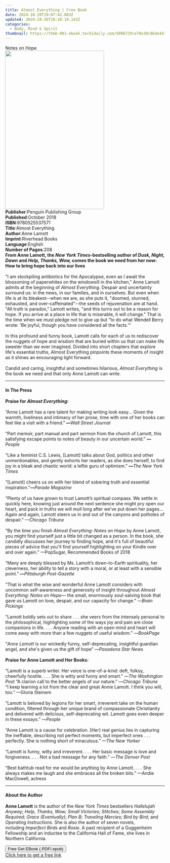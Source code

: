 ```yaml
---
title: Almost Everything | Free Book
date: 2024-10-20T19:07:42.803Z
updated: 2024-10-26T18:18:19.143Z
categories:
  - Body, Mind & Spirit
thumbnail: https://thmb-001-ebook.techidaily.com/5096729ce78e38c8bde441aa3e5f5ea1ae43b1435133fb7adf63951227796f23.jpg
---
```

<main id="book-container">
  <div class="flex flex-col">
    <div class="book-brief flex-1 py-6 px-4 sm:p-6 md:py-10 md:px-8">
      <!-- brief-->
      <div class="book-brief-main">Notes on Hope</div>
    </div>
    <div
      class="book-meta-info flex-1 grid gap-4 col-start-1 col-end-3 row-start-1 sm:mb-6 sm:grid-cols-4 lg:gap-6 lg:col-start-2 lg:row-end-6 lg:row-span-6 lg:mb-0"
    >
      <div
        class="book-meta-info-left place-content-center mt-4 p-4 text-sm leading-6 col-start-2 col-span-2 dark:text-slate-400"
      >
        <img
          class="w-full h-500 object-cover rounded-lg sm:h-255 sm:col-span-2 lg:col-span-full"
          src="https://img-001-ebook.techidaily.com/7d5ae88ccbbe79f83221598159617b30de6715cf2c40725022d2576039be3490.jpg"
          alt=""
          width="312"
          height="500"
        />
      </div>
      <div
        class="book-meta-info-right mt-2 col-start-1 row-start-2 col-span-3 self-center"
      >
        <!-- meta data  -->
        <div class="flex flex-col px-4 md:px-8">
          <div class="flex-1">
            <strong>Publisher</strong>:<span class="px-2"
              >Penguin Publishing Group</span
            >
          </div>
          <div class="flex-1">
            <strong>Published</strong>:<span class="px-2">October 2018</span>
          </div>
          <div class="flex-1">
            <strong>ISBN</strong>:<span class="px-2">9780525537571</span>
          </div>
          <div class="flex-1">
            <strong>Title</strong>:<span class="px-2">Almost Everything</span>
          </div>
          <div class="flex-1">
            <strong>Author</strong>:<span class="px-2">Anne Lamott</span>
          </div>
          <div class="flex-1">
            <strong>Imprint</strong>:<span class="px-2">Riverhead Books</span>
          </div>
          <div class="flex-1">
            <strong>Language</strong>:<span class="px-2">English</span>
          </div>
          <div class="flex-1">
            <strong>Number of Pages</strong>:<span class="px-2">208</span>
          </div>
        </div>
      </div>
    </div>
    <div class="book-description flex-1 py-6 px-4 sm:p-6 md:py-10 md:px-8">
      <div class="book-description-main">
        <div accordion-content="" id="description">
          <b
            ><b
              >From Anne Lamott, the <i>New York Times</i>-bestselling author of
              <i>Dusk, Night, Dawn</i> and&nbsp;<i>Help, Thanks, Wow, </i>comes
              the book we need from her now: How to bring hope back into our
              lives<br /></b></b
          ><br />"I am stockpiling antibiotics for the Apocalypse, even as I
          await the blossoming of paperwhites on the windowsill in the kitchen,"
          Anne Lamott admits at the beginning of <i>Almost Everything</i>.
          Despair and uncertainty surround us: in the news, in our families, and
          in ourselves. But even when life is at its bleakest--when we are, as
          she puts it, "doomed, stunned, exhausted, and over-caffeinated"--the
          seeds of rejuvenation are at hand. "All truth is paradox," Lamott
          writes, "and this turns out to be a reason for hope. If you arrive at
          a place in life that is miserable, it will change." That is the time
          when we must pledge not to give up but "to do what Wendell Berry
          wrote: 'Be joyful, though you have considered all the facts.'"
          <br /><br />In this profound and funny book, Lamott calls for each of
          us to rediscover the nuggets of hope and wisdom that are buried within
          us that can make life sweeter than we ever imagined. Divided into
          short chapters that explore life's essential truths, Almost Everything
          pinpoints these moments of insight as it shines an encouraging light
          forward. <br /><br />Candid and caring, insightful and sometimes
          hilarious, <i>Almost Everything </i>is the book we need and that only
          Anne Lamott can write.
        </div>
        <div class="accordion-fader"></div>
      </div>
    </div>
    <div class="book-excerpts flex-1 py-6 px-4 sm:p-6 md:py-10 md:px-8">
      <!-- excerpts-->
      <div class="book-excerpts-main">
        <hr />
        <h4 class="placeholder placeholder-heading">
          <span>In The Press</span>
        </h4>
        <p>
          <b>Praise for <i>Almost Everything</i>:</b> <br /><br />“Anne Lamott
          has a rare talent for making writing look easy... Given the warmth,
          liveliness and intimacy of her prose, time with one of her books can
          feel like a visit with a friend.”<b> —</b><i>Wall Street Journal</i>
          <br /><br />“Part memoir, part manual and part sermon from the church
          of Lamott, this satisfying escape points to notes of beauty in our
          uncertain world.” <b>—</b><i>People</i> <br /><br />“Like a feminist
          C.S. Lewis, [Lamott] talks about God, politics and other
          unmentionables, and gently exhorts her readers, as she does herself,
          to find joy in a bleak and chaotic world: a leftie guru of optimism.”
          <b>—</b><i>The New York Times&nbsp;</i> <br /><br />“[Lamott] cheers
          us on with her blend of sobering truth and essential inspiration.”<b
            >—</b
          ><i>Parade Magazine</i> <br /><br />“Plenty of us have grown to trust
          Lamott’s spiritual compass. We settle in quickly here, knowing just
          around the next sentence she might pry open our heart, and pack in
          truths we will mull long after we’ve put down her pages... Again and
          again, Lamott steers us in and out of the canyons and potholes of
          despair.” <i>—Chicago Tribune</i
          ><b
            ><b><br /></b
          ></b>
          <br />“By the time you finish&nbsp;<i
            >Almost Everything: Notes on Hope</i
          >&nbsp;by Anne Lamott, you might find yourself just a little bit
          changed as a person. In the book, she candidly discusses her journey
          to finding hope, and it's full of beautiful pieces of advice that
          you'll find yourself highlighting on your Kindle over and over again.”
          —PopSugar, Recommended Books of 2018<br /><br />“Many are deeply
          blessed by Ms. Lamott’s down-to-Earth spirituality, her cleverness,
          her ability to tell a story with a moral, or at least with a sensible
          point.”<b> —</b><i>Pittsburgh Post-Gazette</i> <br /><br />“That is
          what the wise and wonderful&nbsp;Anne Lamott&nbsp;considers with
          uncommon self-awareness and generosity of insight throughout&nbsp;<i
            >Almost Everything: Notes on Hope</i
          >— the small, enormously soul-salving book that gave us Lamott
          on&nbsp;love, despair, and our capacity for change.” —<i
            >Brain Pickings<br
          /></i>
          <br />“Lamott boldly sets out to share . . . she veers from the
          intensely personal to the philosophical, highlighting some of the ways
          joy and pain are close companions in life. . . . Anyone reading with
          an open mind and heart will come away with more than a few nuggets of
          useful wisdom.” —<i>BookPage</i><b> </b> <br /><br />“<i
            >Anne Lamott</i
          >&nbsp;is our wickedly funny, self-deprecating, insightful guardian
          angel, and she's given us the gift of hope” —<i>Pasadena Star News</i>
          <b><br /></b> <br /><b>Praise for Anne Lamott and Her Books:</b>
          <br /><br />“Lamott is a superb writer. Her voice is one-of-a-kind:
          deft, folksy, cheerfully hostile. . . . She is witty and funny and
          smart.” —<i>The Washington Post</i> “A clarion call to the better
          angels of our nature.” —<i>Chicago Tribune</i> <br />“I keep learning
          a lot from the clear and great Annie Lamott. I think you will, too.”
          —Gloria Steinem <br /><br />“Lamott is beloved by legions for her
          smart, irreverent take on the human condition, filtered through her
          unique brand of compassionate Christianity and delivered with
          delicious, self-deprecating wit. Lamott goes even deeper in these
          essays.” —<i>People </i> <i> </i> <i> </i> <br /><br />“Anne Lamott is
          a cause for celebration. [Her] real genius lies in capturing the
          ineffable, describing not perfect moments, but imperfect ones . . .
          perfectly. She is nothing short of miraculous.”<i>
            —The New Yorker
          </i>
          <i> </i> <br /><br />“Lamott is funny, witty and irreverent. . . . Her
          basic message is love and forgiveness. . . . Not a bad message for any
          faith.” —<i>The Denver Post</i> <br /><br />“Best bathtub read for me
          would be anything by Anne Lamott. . . . She always makes me laugh and
          she embraces all the broken bits.” —Andie MacDowell, actress
        </p>
      </div>
    </div>
    <div class="book-about-author flex-1 py-6 px-4 sm:p-6 md:py-10 md:px-8">
      <!-- about author-->
      <div class="book-main-author-main">
        <hr />
        <h4 class="placeholder placeholder-heading">
          <span>About the Author</span>
        </h4>
        <p>
          <b>Anne Lamott</b>&nbsp;is the author of the
          <i>New York Times&nbsp;</i>bestsellers <i>Hallelujah Anyway</i>;
          <i>Help, Thanks, Wow; Small Victories; Stitches</i>;&nbsp;<i
            >Some Assembly Required</i
          >;&nbsp;<i>Grace (Eventually)</i>;&nbsp;<i>Plan B</i>;&nbsp;<i
            >Traveling Mercies; Bird by Bird</i
          >; and <i>Operating Instructions</i>. She is also the author of seven
          novels, including&nbsp;<i>Imperfect Birds&nbsp;</i
          >and&nbsp;<i>Rosie</i>. A past recipient of a Guggenheim Fellowship
          and an inductee to the California Hall of Fame, she lives in Northern
          California.
        </p>
      </div>
    </div>
    <div class="book-free-get flex-1 py-6 px-4 sm:p-6 md:py-10 md:px-8">
      <button
        id="btn-free-get"
        class="bg-blue-500 hover:bg-blue-700 text-white font-bold py-2 px-4 rounded"
      >
        Free Get EBook (.PDF/.epub)
      </button>
      <div id="countdown-display" class="px-2 text-lg mt-2"></div>
      <a
        id="free-link"
        class="hidden bg-blue-500 hover:bg-blue-700 text-white font-bold py-2 px-4 rounded"
        href="https://www.ebooks.com/en-us/book/96032365/almost-everything/anne-lamott/"
        target="_blank"
        >Click here to get a free link</a
      >
    </div>
    <script>
      let countdownTime = 0;
      let countdownInterval = null;
      document
        .getElementById('btn-free-get')
        .addEventListener('click', startCountdown);
      function startCountdown() {
        countdownTime = new Date().getTime() + 60000 * 3;
        countdownInterval = setInterval(updateCountdown, 1000);
        document.getElementById('btn-free-get').disabled = true;
        document
          .getElementById('btn-free-get')
          .classList.add('bg-gray-500', 'cursor-not-allowed');
      }
      function updateCountdown() {
        let currentTime = new Date().getTime();
        let timeLeft = countdownTime - currentTime;
        let secondsLeft = Math.floor(timeLeft / 1000);
        document.getElementById('countdown-display').innerHTML =
          `Remaining time: ${secondsLeft} seconds.`;
        if (secondsLeft <= 0) {
          clearInterval(countdownInterval);
          document.getElementById('btn-free-get').classList.add('hidden');
          document.getElementById('free-link').classList.remove('hidden');
          document.getElementById('countdown-display').innerHTML = '';
        }
      }
    </script>
  </div>
</main>

<ins class="adsbygoogle"
      style="display:block"
      data-ad-client="ca-pub-7571918770474297"
      data-ad-slot="8358498916"
      data-ad-format="auto"
      data-full-width-responsive="true"></ins>
    